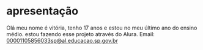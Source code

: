 # apresentação
Olá meu nome é vitória, tenho 17 anos e estou no meu último ano do ensino médio. estou fazendo esse projeto através do Alura.
Email: 00001105856033sp@al.educacao.sp.gov.br
